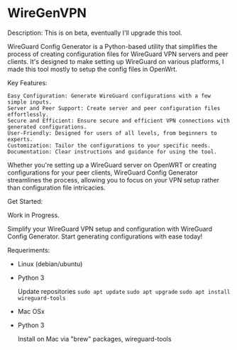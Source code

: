 # WireGenVPN

Description: This is on beta, eventually I'll upgrade this tool.

WireGuard Config Generator is a Python-based utility that simplifies the process of creating configuration files for WireGuard VPN servers and peer clients. It's designed to make setting up WireGuard on various platforms, I made this tool mostly to setup the config files in OpenWrt.

Key Features:

    Easy Configuration: Generate WireGuard configurations with a few simple inputs.
    Server and Peer Support: Create server and peer configuration files effortlessly.
    Secure and Efficient: Ensure secure and efficient VPN connections with generated configurations.
    User-Friendly: Designed for users of all levels, from beginners to experts.
    Customization: Tailor the configurations to your specific needs.
    Documentation: Clear instructions and guidance for using the tool.

Whether you're setting up a WireGuard server on OpenWRT or creating configurations for your peer clients, WireGuard Config Generator streamlines the process, allowing you to focus on your VPN setup rather than configuration file intricacies.

Get Started:

Work in Progress.

Simplify your WireGuard VPN setup and configuration with WireGuard Config Generator. Start generating configurations with ease today!

Requeriments:

* Linux (debian/ubuntu)
* Python 3

  Update repositories
  `sudo apt update`
  `sudo apt upgrade`
  `sudo apt install wireguard-tools`

* Mac OSx
* Python 3

  Install on Mac via "brew" packages, wireguard-tools
